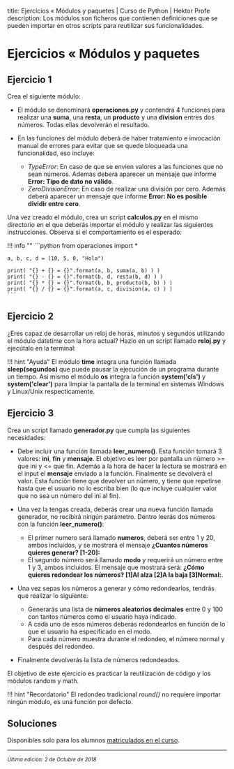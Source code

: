 title: Ejercicios « Módulos y paquetes | Curso de Python | Hektor Profe
description: Los módulos son ficheros que contienen definiciones que se pueden importar en otros scripts para reutilizar sus funcionalidades.

# Ejercicios « Módulos y paquetes

## Ejercicio 1

Crea el siguiente módulo:

* El módulo se denominará **operaciones.py** y contendrá 4 funciones para realizar una **suma**, una **resta**, un **producto** y una **division** entres dos números. Todas ellas devolverán el resultado.
* En las funciones del módulo deberá de haber tratamiento e invocación manual de errores para evitar que se quede bloqueada una funcionalidad, eso incluye:

    * *TypeError*: En caso de que se envíen valores a las funciones que no sean números. Además deberá aparecer un mensaje que informe **Error: Tipo de dato no válido**.
    * *ZeroDivisionError*: En caso de realizar una división por cero. Además deberá aparecer un mensaje que informe **Error: No es posible dividir entre cero**.

Una vez creado el módulo, crea un script **calculos.py** en el mismo directorio en el que deberás importar el módulo y realizar las siguientes instrucciones. Observa si el comportamiento es el esperado:

!!! info "" 
    ```python
    from operaciones import * 

    a, b, c, d = (10, 5, 0, "Hola")

    print( "{} + {} = {}".format(a, b, suma(a, b) ) )
    print( "{} - {} = {}".format(b, d, resta(b, d) ) )
    print( "{} * {} = {}".format(b, b, producto(b, b) ) ) 
    print( "{} / {} = {}".format(a, c, division(a, c) ) )
    ```

## Ejercicio 2

¿Eres capaz de desarrollar un reloj de horas, minutos y segundos utilizando el módulo datetime con la hora actual? Hazlo en un script llamado **reloj.py** y ejecútalo en la terminal:

!!! hint "Ayuda"
    El módulo **time** integra una función llamada **sleep(segundos)** que puede pausar la ejecución de un programa durante un tiempo. 
    Así mismo el módulo **os** integra la función **system('cls')** y **system('clear')** para limpiar la pantalla de la terminal en sistemas Windows y Linux/Unix respecticamente.

## Ejercicio 3

Crea un script llamado **generador.py** que cumpla las siguientes necesidades:

+ Debe incluir una función llamada **leer_numero()**. Esta función tomará 3 valores: **ini**, **fin** y **mensaje**. El objetivo es leer por pantalla un número >= que ini y <= que fin. Además a la hora de hacer la lectura se mostrará en el input el **mensaje** enviado a la función. Finalmente se devolverá el valor. Esta función tiene que devolver un número, y tiene que repetirse hasta que el usuario no lo escriba bien (lo que incluye cualquier valor que no sea un número del ini al fin).
+ Una vez la tengas creada, deberás crear una nueva función llamada generador, no recibirá ningún parámetro. Dentro leerás dos números con la función **leer_numero()**:

    * El primer numero será llamado **numeros**, deberá ser entre 1 y 20, ambos incluidos, y se mostrará el mensaje **¿Cuantos números quieres generar? [1-20]:**
    * El segundo número será llamado **modo** y requerirá un número entre 1 y 3, ambos incluidos. El mensaje que mostrará será: **¿Cómo quieres redondear los números? [1]Al alza [2]A la baja [3]Normal:**.

+ Una vez sepas los números a generar y cómo redondearlos, tendrás que realizar lo siguiente:

    * Generarás una lista de **números aleatorios decimales** entre 0 y 100 con tantos números como el usuario haya indicado. 
    * A cada uno de esos números deberás redondearlos en función de lo que el usuario ha especificado en el modo.
    * Para cada número muestra durante el redondeo, el número normal y después del redondeo.

+ Finalmente devolverás la lista de números redondeados.

El objetivo de este ejercicio es practicar la reutilización de código y los módulos random y math.

!!! hint "Recordatorio"
    El redondeo tradicional *round()* no requiere importar ningún módulo, es una función por defecto.

## Soluciones

Disponibles solo para los alumnos <u>[matriculados en el curso](https://www.udemy.com/course/python-3-al-completo-desde-cero/?referralCode=11428CACE5771408E4D5)</u>.

___
<small class="edited"><i>Última edición: 2 de Octubre de 2018</i></small>